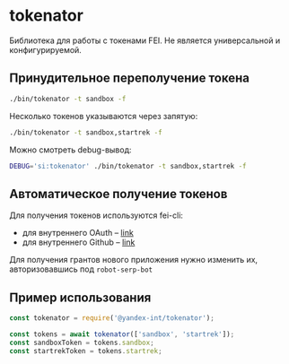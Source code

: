 # tokenator

Библиотека для работы с токенами FEI. Не является универсальной и конфигурируемой.

## Принудительное переполучение токена
```bash
./bin/tokenator -t sandbox -f
```
Несколько токенов указываются через запятую:
```bash
./bin/tokenator -t sandbox,startrek -f
```
Можно смотреть debug-вывод:
```bash
DEBUG='si:tokenator' ./bin/tokenator -t sandbox,startrek -f
```

## Автоматическое получение токенов
Для получения токенов используются fei-cli:
* для внутреннего OAuth – [link](https://oauth.yandex-team.ru/client/fa9c805e4b9b4c118d4f4e10b4ed0456)
* для внутреннего Github – [link](https://github.yandex-team.ru/settings/connections/applications/63a8ddec02844383c343)

Для получения грантов нового приложения нужно изменить их, авторизовавшись под `robot-serp-bot`

## Пример использования
```js
const tokenator = require('@yandex-int/tokenator');

const tokens = await tokenator(['sandbox', 'startrek']);
const sandboxToken = tokens.sandbox;
const startrekToken = tokens.startrek;
```
